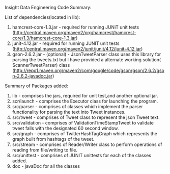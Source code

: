Insight Data Engineering Code Summary:

List of dependencies(located in lib):
1. hamcrest-core-1.3.jar - required for running JUNiT unit tests
    (http://central.maven.org/maven2/org/hamcrest/hamcrest-core/1.3/hamcrest-core-1.3.jar)
2. junit-4.12.jar - required for running JUNIT unit tests
    (http://central.maven.org/maven2/junit/junit/4.12/junit-4.12.jar)
3. gson-2.6.2.jar - (optional) - JsonTweetParser class uses this library for parsing the tweets.txt but
   I have provided a alternate working solution( ScannerTweetParser) class
   (http://repo1.maven.org/maven2/com/google/code/gson/gson/2.6.2/gson-2.6.2-javadoc.jar)
   
   
Summary of Packages added:
1. lib - comprises the jars, required for unit test,and another optional jar.
2. scr/launch - comprises the Executor class for launching the program.
3. src/parser - comprises of classes which implement the parser functionality for parsing the text into Tweet instances.
4. src/tweet - comprises of Tweet class to represent the json Tweet text.
5. src/validation - comprises of ValidationTimeStampTweet to validate tweet falls with the designated 60 second window.
6. src/graph - comprises of TwitterHashTagGraph which represents the graph built from hashtags of the tweet.
7. src/stream - comprises of Reader/Writer class to perform operations of reading from file/writing to file.
8. src/unittest - comprises of JUNIT unittests for each of the classes added.
9. doc - javaDoc for all the classes

